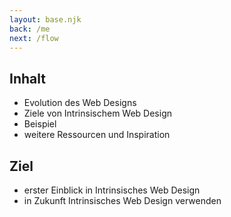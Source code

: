 ```yaml
---
layout: base.njk
back: /me
next: /flow
---
```

## Inhalt

- Evolution des Web Designs
- Ziele von Intrinsischem Web Design
- Beispiel
- weitere Ressourcen und Inspiration

## Ziel

- erster Einblick in Intrinsisches Web Design
- in Zukunft Intrinsisches Web Design verwenden
